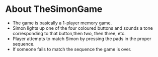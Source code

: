 # About TheSimonGame

- The game is basically a 1-player memory game. 
- Simon lights up one of the four coloured buttons and sounds a tone corresponding to that button,then two, then three, etc. 
- Player attempts to match Simon by pressing the pads in the proper sequence. 
- If someone fails to match the sequence the game is over.
